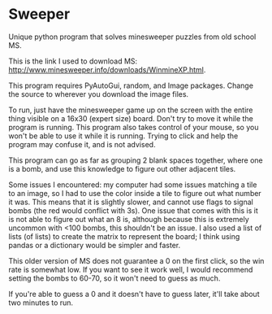 # Sweeper
Unique python program that solves minesweeper puzzles from old school MS.

This is the link I used to download MS: http://www.minesweeper.info/downloads/WinmineXP.html.

This program requires PyAutoGui, random, and Image packages.
Change the source to wherever you download the image files.

To run, just have the minesweeper game up on the screen with the entire thing visible on a 16x30 (expert size) board.  Don't try to move it while the program is running.  This program also takes control of your mouse, so you won't be able to use it while it is running.  Trying to click and help the program may confuse it, and is not advised.

This program can go as far as grouping 2 blank spaces together, where one is a bomb, and use this knowledge to figure out other adjacent tiles.

Some issues I encountered: my computer had some issues matching a tile to an image, so I had to use the color inside a tile to figure out what number it was.  This means that it is slightly slower, and cannot use flags to signal bombs (the red would conflict with 3s).  One issue that comes with this is it is not able to figure out what an 8 is, although because this is extremely uncommon with <100 bombs, this shouldn't be an issue.  I also used a list of lists (of lists) to create the matrix to represent the board; I think using pandas or a dictionary would be simpler and faster.

This older version of MS does not guarantee a 0 on the first click, so the win rate is somewhat low.  If you want to see it work well, I would recommend setting the bombs to 60-70, so it won't need to guess as much.

If you're able to guess a 0 and it doesn't have to guess later, it'll take about two minutes to run.
